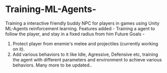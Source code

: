 # Training-ML-Agents-
Training a interactive friendly buddy NPC for players in games using Unity ML-Agents reinforcement learning.
Features added -
Training a agent to follow the player, and stay in a fixed radius from him
Future Goals - 
1. Protect player from enemie's melee and projectiles (currently working on it). 
2. Add various behaviors to it like Idle, Agressive, Defensive etc, training the agent with different parameters and environment to achieve various behaviors.
Many more to be updated..
